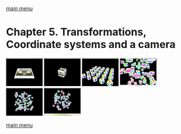 [main menu](../README.md)

# Chapter 5. Transformations, Coordinate systems and a camera


<img src="ch5_img/V01.png" alt="output from ch5_coord_systems_V01" width="100">
<img src="ch5_img/V02.png" alt="output from ch5_coord_systems_V02" width="100">
<img src="ch5_img/V03.png" alt="output from ch5_coord_systems_V03" width="100">
<img src="ch5_img/V04.png" alt="output from ch5_coord_systems_V04" width="100">
<img src="ch5_img/ch5_camera.png" alt="output from ch5_camera" width="100">
<img src="ch5_img/ch5_camera_collection.png" alt="output from ch5_camera_collection" width="100">


[main menu](../README.md)